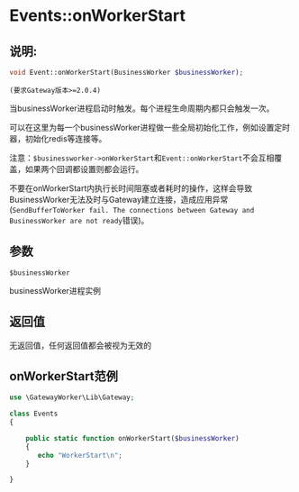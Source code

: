 # Events::onWorkerStart

## 说明:
```php
void Event::onWorkerStart(BusinessWorker $businessWorker);
```

 ``` (要求Gateway版本>=2.0.4) ```

当businessWorker进程启动时触发。每个进程生命周期内都只会触发一次。

可以在这里为每一个businessWorker进程做一些全局初始化工作，例如设置定时器，初始化redis等连接等。

注意：```$businessworker->onWorkerStart```和```Event::onWorkerStart```不会互相覆盖，如果两个回调都设置则都会运行。

不要在onWorkerStart内执行长时间阻塞或者耗时的操作，这样会导致BusinessWorker无法及时与Gateway建立连接，造成应用异常(```SendBufferToWorker fail. The connections between Gateway and BusinessWorker are not ready```错误)。


## 参数

 ``` $businessWorker ```

businessWorker进程实例


## 返回值
无返回值，任何返回值都会被视为无效的


## onWorkerStart范例
```php
use \GatewayWorker\Lib\Gateway;

class Events
{

    public static function onWorkerStart($businessWorker)
    {
       echo "WorkerStart\n";
    }

}
```
